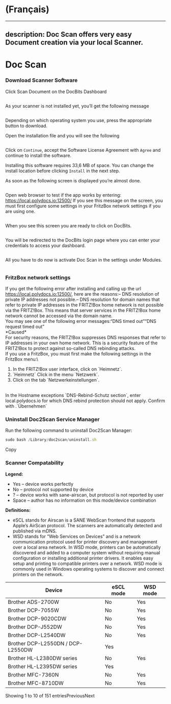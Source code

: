 
# (Français)

---
description: Doc Scan offers very easy Document creation via your local Scanner.
---

# Doc Scan

### Download Scanner Software

Click Scan Document on the DocBits Dashboard

<figure><img src="../../../../.gitbook/assets/image (203).png" alt=""><figcaption></figcaption></figure>

As your scanner is not installed yet, you’ll get the following message

<figure><img src="../../../../.gitbook/assets/image (204).png" alt=""><figcaption></figcaption></figure>

Depending on which operating system you use, press the appropriate button to download.

Open the installation file and you will see the following

<figure><img src="../../../../.gitbook/assets/image (205).png" alt=""><figcaption></figcaption></figure>

Click on `Continue`, accept the Software License Agreement with `Agree` and continue to install the software.

Installing this software requires 33,6 MB of space. You can change the install location before clicking `Install` in the next step.

As soon as the following screen is displayed you’re almost done.

<figure><img src="../../../../.gitbook/assets/image (206).png" alt=""><figcaption></figcaption></figure>

Open web browser to test if the app works by entering: https://local.polydocs.io:12500/ If you see this message on the screen, you must first configure some settings in your FritzBox network settings if you are using one.

<figure><img src="../../../../.gitbook/assets/image (207).png" alt=""><figcaption></figcaption></figure>

When you see this screen you are ready to click on DocBits.

<figure><img src="../../../../.gitbook/assets/image (208).png" alt=""><figcaption></figcaption></figure>

You will be redirected to the DocBits login page where you can enter your credentials to access your dashboard.

<figure><img src="../../../../.gitbook/assets/image (209).png" alt=""><figcaption></figcaption></figure>

All you have to do now is activate Doc Scan in the settings under Modules.

<figure><img src="../../../../.gitbook/assets/image (210).png" alt=""><figcaption></figcaption></figure>

### FritzBox network settings

If you get the following error after installing and calling up the url https://local.polydocs.io:12500/, here are the reasons:– DNS resolution of private IP addresses not possible.– DNS resolution for domain names that refer to private IP addresses in the FRITZ!Box home network is not possible via the FRITZ!Box. This means that server services in the FRITZ!Box home network cannot be accessed via the domain name.\
You may see one of the following error messages:“DNS timed out”“DNS request timed out”\
\*Caused\*\
For security reasons, the FRITZ!Box suppresses DNS responses that refer to IP addresses in your own home network. This is a security feature of the FRITZ!Box to protect against so-called DNS rebinding attacks.\
If you use a FritzBox, you must first make the following settings in the FritzBox menu:\


1. In the FRITZ!Box user interface, click on \`Heimnetz\`.
2. \`Heimnetz\` Click in the menu \`Netzwerk\`.
3. Click on the tab \`Netzwerkeinstellungen\`.

\
In the Hostname exceptions \`DNS-Rebind-Schutz section\`, enter local.polydocs.io for which DNS rebind protection should not apply. Confirm with .\`Übernehmen\`

### Uninstall Doc2Scan Service Manager

Run the following command to uninstall Doc2Scan Manager:

```javascript
sudo bash /Library/doc2scan/uninstall.sh
```

Copy

### Scanner Compatability

**Legend:**

&#x20;

* Yes – device works perfectly
* No – protocol not supported by device
* ? – device works with sane-airscan, but protocol is not reported by user
* Space – author has no information on this mode/device combination

&#x20;

**Definitions:**

* eSCL stands for Airscan is a SANE WebScan frontend that supports Apple’s AirScan protocol. The scanners are automatically detected and published via mDNS.
* WSD stands for “Web Services on Devices” and is a network communication protocol used for printer discovery and management over a local area network. In WSD mode, printers can be automatically discovered and added to a computer system without requiring manual configuration or installing additional printer drivers. It enables easy setup and printing to compatible printers over a network. WSD mode is commonly used in Windows operating systems to discover and connect printers on the network.



| Device                            | eSCL mode | WSD mode |
| --------------------------------- | --------- | -------- |
| Brother ADS-2700W                 | No        | Yes      |
| Brother DCP-7055W                 | No        | Yes      |
| Brother DCP-9020CDW               | No        | Yes      |
| Brother DCP-J552DW                | No        | Yes      |
| Brother DCP-L2540DW               | No        | Yes      |
| Brother DCP-L2550DN / DCP-L2550DW | Yes       |          |
| Brother HL-L2380DW series         | No        | Yes      |
| Brother HL-L2395DW series         | Yes       |          |
| Brother MFC-7360N                 | No        | Yes      |
| Brother MFC-8710DW                | No        | Yes      |

Showing 1 to 10 of 151 entriesPreviousNext
